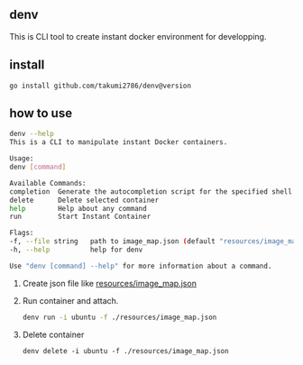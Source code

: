 ## denv

This is CLI tool to create instant docker environment for developping.


## install

```
go install github.com/takumi2786/denv@version
```

## how to use

```sh
denv --help
This is a CLI to manipulate instant Docker containers.

Usage:
denv [command]

Available Commands:
completion  Generate the autocompletion script for the specified shell
delete      Delete selected container
help        Help about any command
run         Start Instant Container

Flags:
-f, --file string   path to image_map.json (default "resources/image_map.json")
-h, --help          help for denv

Use "denv [command] --help" for more information about a command.
```

1. Create json file like <a href="./resources/image_map.json">resources/image_map.json</a>

2. Run container and attach.
    ```sh
    denv run -i ubuntu -f ./resources/image_map.json
    ```

3. Delete container
    ```
    denv delete -i ubuntu -f ./resources/image_map.json
    ```
    

